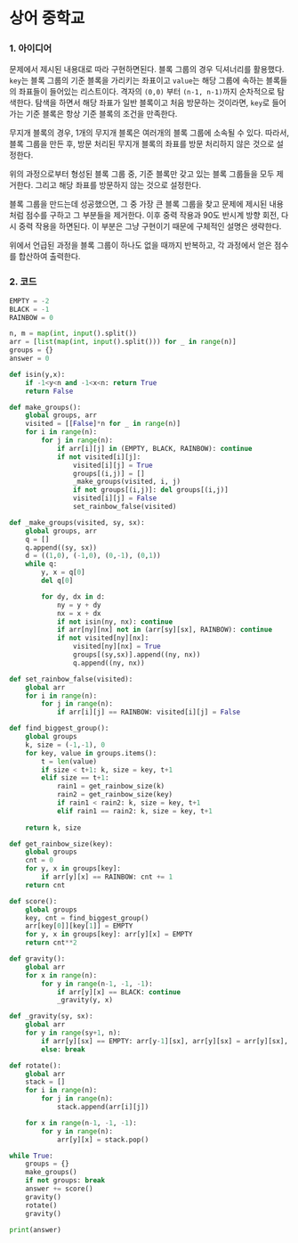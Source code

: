 # 상어 중학교

### 1. 아이디어

문제에서 제시된 내용대로 따라 구현하면된다. 블록 그룹의 경우 딕셔너리를 활용했다. `key`는 블록 그룹의 기준 블록을 가리키는 좌표이고 `value`는 해당 그룹에 속하는 블록들의 좌표들이 들어있는 리스트이다. 격자의 `(0,0)` 부터 `(n-1, n-1)`까지 순차적으로 탐색한다. 탐색을 하면서 해당 좌표가 일반 블록이고 처음 방문하는 것이라면, `key`로 들어가는 기준 블록은 항상 기준 블록의 조건을 만족한다.

무지개 블록의 경우, 1개의 무지개 블록은 여러개의 블록 그룹에 소속될 수 있다. 따라서, 블록 그룹을 만든 후, 방문 처리된 무지개 블록의 좌표를 방문 처리하지 않은 것으로 설정한다.

위의 과정으로부터 형성된 블록 그룹 중, 기준 블록만 갖고 있는 블록 그룹들을 모두 제거한다. 그리고 해당 좌표를 방문하지 않는 것으로 설정한다.

블록 그룹을 만드는데 성공했으면, 그 중 가장 큰 블록 그룹을 찾고 문제에 제시된 내용처럼 점수를 구하고 그 부분들을 제거한다. 이후 중력 작용과 90도 반시계 방향 회전, 다시 중력 작용을 하면된다. 이 부분은 그냥 구현이기 때문에 구체적인 설명은 생략한다.

위에서 언급된 과정을 블록 그룹이 하나도 없을 때까지 반복하고, 각 과정에서 얻은 점수를 합산하여 출력한다.

### 2. 코드

```python
EMPTY = -2
BLACK = -1
RAINBOW = 0

n, m = map(int, input().split())
arr = [list(map(int, input().split())) for _ in range(n)]
groups = {}
answer = 0

def isin(y,x):
    if -1<y<n and -1<x<n: return True
    return False

def make_groups():
    global groups, arr
    visited = [[False]*n for _ in range(n)]
    for i in range(n):
        for j in range(n):
            if arr[i][j] in (EMPTY, BLACK, RAINBOW): continue
            if not visited[i][j]:
                visited[i][j] = True
                groups[(i,j)] = []
                _make_groups(visited, i, j)
                if not groups[(i,j)]: del groups[(i,j)]
                visited[i][j] = False
                set_rainbow_false(visited)

def _make_groups(visited, sy, sx):
    global groups, arr
    q = []
    q.append((sy, sx))
    d = ((1,0), (-1,0), (0,-1), (0,1))
    while q:
        y, x = q[0]
        del q[0]

        for dy, dx in d:
            ny = y + dy
            nx = x + dx
            if not isin(ny, nx): continue
            if arr[ny][nx] not in (arr[sy][sx], RAINBOW): continue
            if not visited[ny][nx]:
                visited[ny][nx] = True
                groups[(sy,sx)].append((ny, nx))
                q.append((ny, nx))

def set_rainbow_false(visited):
    global arr
    for i in range(n):
        for j in range(n):
            if arr[i][j] == RAINBOW: visited[i][j] = False

def find_biggest_group():
    global groups
    k, size = (-1,-1), 0
    for key, value in groups.items():
        t = len(value)
        if size < t+1: k, size = key, t+1
        elif size == t+1:
            rain1 = get_rainbow_size(k)
            rain2 = get_rainbow_size(key)
            if rain1 < rain2: k, size = key, t+1
            elif rain1 == rain2: k, size = key, t+1
    
    return k, size

def get_rainbow_size(key):
    global groups
    cnt = 0
    for y, x in groups[key]:
        if arr[y][x] == RAINBOW: cnt += 1
    return cnt

def score():
    global groups
    key, cnt = find_biggest_group()
    arr[key[0]][key[1]] = EMPTY
    for y, x in groups[key]: arr[y][x] = EMPTY
    return cnt**2

def gravity():
    global arr
    for x in range(n):
        for y in range(n-1, -1, -1):
            if arr[y][x] == BLACK: continue
            _gravity(y, x)

def _gravity(sy, sx):
    global arr
    for y in range(sy+1, n):
        if arr[y][sx] == EMPTY: arr[y-1][sx], arr[y][sx] = arr[y][sx], arr[y-1][sx]
        else: break

def rotate():
    global arr
    stack = []
    for i in range(n):
        for j in range(n):
            stack.append(arr[i][j])

    for x in range(n-1, -1, -1):
        for y in range(n):
            arr[y][x] = stack.pop()

while True:
    groups = {}
    make_groups()
    if not groups: break
    answer += score()
    gravity()
    rotate()
    gravity()

print(answer)
```
